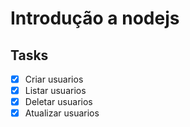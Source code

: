 # Introdução a nodejs

## Tasks

- [x] Criar usuarios
- [x] Listar usuarios
- [x] Deletar usuarios
- [x] Atualizar usuarios
